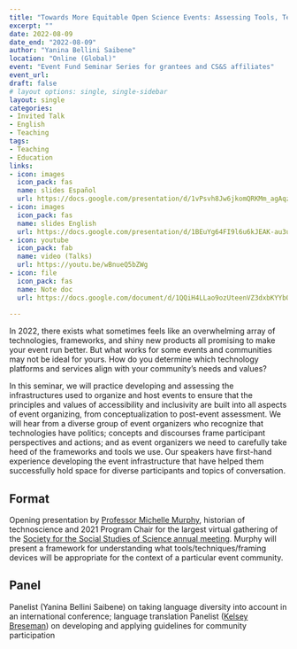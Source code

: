 ```yaml
---
title: "Towards More Equitable Open Science Events: Assessing Tools, Techniques, and Frameworks for Inclusion/Exclusions"
excerpt: ""
date: 2022-08-09
date_end: "2022-08-09"
author: "Yanina Bellini Saibene"
location: "Online (Global)"
event: "Event Fund Seminar Series for grantees and CS&S affiliates"
event_url: 
draft: false
# layout options: single, single-sidebar
layout: single
categories:
- Invited Talk
- English
- Teaching
tags:
- Teaching
- Education
links:
- icon: images
  icon_pack: fas
  name: slides Español
  url: https://docs.google.com/presentation/d/1vPsvh8Jw6jkomQRKMm_agAqzKTP9t_xsyTXIsn9Zv8A/edit?usp=sharing
- icon: images
  icon_pack: fas
  name: slides English
  url: https://docs.google.com/presentation/d/1BEuYg64FI9l6u6kJEAK-au3u9HDKhFiJp8P8BCWz5iQ/edit?usp=sharing  
- icon: youtube
  icon_pack: fab
  name: video (Talks)
  url: https://youtu.be/wBnueQ5bZWg
- icon: file
  icon_pack: fas
  name: Note doc
  url: https://docs.google.com/document/d/1QQiH4LLao9ozUteenVZ3dxbKYYbO2HcDcmgeG0cJjZQ/edit?usp=sharing
  
---
```


In 2022, there exists what sometimes feels like an overwhelming array of technologies, frameworks, and shiny new products all promising to make your event run better. But what works for some events and communities may not be ideal for yours. How do you determine which technology platforms and services align with your community’s needs and values? 

In this seminar, we will practice developing and assessing the infrastructures used to organize and host events to ensure that the principles and values of accessibility and inclusivity are built into all aspects of event organizing, from conceptualization to post-event assessment. We will hear from a diverse group of event organizers who recognize that technologies have politics; concepts and discourses frame participant perspectives and actions; and as event organizers we need to carefully take heed of the frameworks and tools we use. Our speakers have first-hand experience developing the event infrastructure that have helped them successfully hold space for diverse participants and topics of conversation.

## Format
Opening presentation by [Professor Michelle Murphy](https://michellemurphy.net/), historian of technoscience and 2021 Program Chair for the largest virtual gathering of the [Society for the Social Studies of Science annual meeting](https://www.4sonline.org/meeting/past-meetings/4s-2021-toronto/). Murphy will present a framework for understanding what tools/techniques/framing devices will be appropriate for the context of a particular event community.

## Panel
Panelist (Yanina Bellini Saibene) on taking language diversity into account in an international conference; language translation
Panelist ([Kelsey Breseman](http://ifoundthemeaningoflife.com/)) on developing and applying guidelines for community participation
